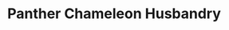 ---
title: "Panther Chameleon Husbandry"
header_title: "iPardalis strives to provide the best quality husbandry available to captive Panther Chameleons."
description : "Besides raising our baby panther chameleons individually, we have experimented with minimalistic supplementation, proper diet, weight management, female longevity, among many other husbandry goals. This is where we do our best to document our experience."
keywords: ["Panther Chameleon husbandry", "bioactive vivarium", "parasite management", "Panther Chameleon caging and lighting"]
draft: false
---